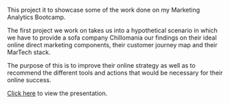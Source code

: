 This project it to showcase some of the work done on my Marketing Analytics Bootcamp.

The first project we work on takes us into a hypothetical scenario in which we have to provide a sofa company Chillomania our findings on their ideal online direct marketing components, their customer journey map and their MarTech stack.

The purpose of this is to improve their online strategy as well as to recommend the different tools and actions that would be necessary for their online success.

[Click here](https://docs.google.com/presentation/d/1Lry5lLoy54RNFWqMXqoKjW0lILU6LG1Hv0TCbVGpTvA/edit?usp=drive_link) to view the presentation.
